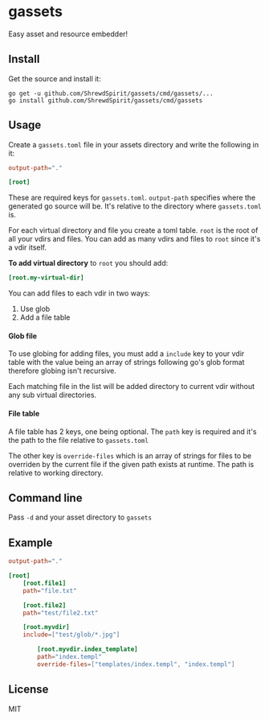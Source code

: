 gassets
=====
Easy asset and resource embedder!

## Install
Get the source and install it:

```
go get -u github.com/ShrewdSpirit/gassets/cmd/gassets/...
go install github.com/ShrewdSpirit/gassets/cmd/gassets
```

## Usage
Create a `gassets.toml` file in your assets directory and write the following in it:
```toml
output-path="."

[root]
```

These are required keys for `gassets.toml`. `output-path` specifies where the generated go source will be. It's relative to the directory where `gassets.toml` is.

For each virtual directory and file you create a toml table. `root` is the root of all your vdirs and files. You can add as many vdirs and files to `root` since it's a vdir itself.

**To add virtual directory** to `root` you should add:
```toml
[root.my-virtual-dir]
```

You can add files to each vdir in two ways:
1. Use glob
2. Add a file table

#### Glob file
To use globing for adding files, you must add a `include` key to your vdir table with the value being an array of strings following go's glob format therefore globing isn't recursive.

Each matching file in the list will be added directory to current vdir without any sub virtual directories.

#### File table
A file table has 2 keys, one being optional. The `path` key is required and it's the path to the file relative to `gassets.toml`

The other key is `override-files` which is an array of strings for files to be overriden by the current file if the given path exists at runtime. The path is relative to working directory.

## Command line
Pass `-d` and your asset directory to `gassets`

## Example
```toml
output-path="."

[root]
    [root.file1]
    path="file.txt"

    [root.file2]
    path="test/file2.txt"

    [root.myvdir]
    include=["test/glob/*.jpg"]

        [root.myvdir.index_template]
        path="index.templ"
        override-files=["templates/index.templ", "index.templ"]
```

## License
MIT
